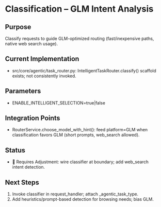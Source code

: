 # Classification – GLM Intent Analysis

## Purpose
Classify requests to guide GLM-optimized routing (fast/inexpensive paths, native web search usage).

## Current Implementation
- src/core/agentic/task_router.py: IntelligentTaskRouter.classify() scaffold exists; not consistently invoked.

## Parameters
- ENABLE_INTELLIGENT_SELECTION=true|false

## Integration Points
- RouterService.choose_model_with_hint(): feed platform=GLM when classification favors GLM (short prompts, web_search allowed).

## Status
- 🔧 Requires Adjustment: wire classifier at boundary; add web_search intent detection.

## Next Steps
1) Invoke classifier in request_handler; attach _agentic_task_type.
2) Add heuristics/prompt-based detection for browsing needs; bias GLM.

